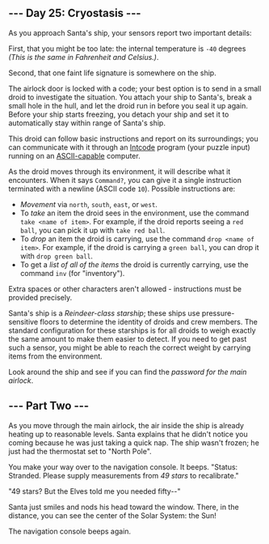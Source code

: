 \--- Day 25: Cryostasis ---
---------------------------

As you approach Santa's ship, your sensors report two important details:

First, that you might be too late: the internal temperature is `-40` degrees _(This is the same in Fahrenheit and Celsius.)_.

Second, that one faint life signature is somewhere on the ship.

The airlock door is locked with a code; your best option is to send in a small droid to investigate the situation. You attach your ship to Santa's, break a small hole in the hull, and let the droid run in before you seal it up again. Before your ship starts freezing, you detach your ship and set it to automatically stay within range of Santa's ship.

This droid can follow basic instructions and report on its surroundings; you can communicate with it through an [Intcode](9) program (your puzzle input) running on an [ASCII-capable](17) computer.

As the droid moves through its environment, it will describe what it encounters. When it says `Command?`, you can give it a single instruction terminated with a newline (ASCII code `10`). Possible instructions are:

*   _Movement_ via `north`, `south`, `east`, or `west`.
*   To _take_ an item the droid sees in the environment, use the command `take <name of item>`. For example, if the droid reports seeing a `red ball`, you can pick it up with `take red ball`.
*   To _drop_ an item the droid is carrying, use the command `drop <name of item>`. For example, if the droid is carrying a `green ball`, you can drop it with `drop green ball`.
*   To get a _list of all of the items_ the droid is currently carrying, use the command `inv` (for "inventory").

Extra spaces or other characters aren't allowed - instructions must be provided precisely.

Santa's ship is a _Reindeer-class starship_; these ships use pressure-sensitive floors to determine the identity of droids and crew members. The standard configuration for these starships is for all droids to weigh exactly the same amount to make them easier to detect. If you need to get past such a sensor, you might be able to reach the correct weight by carrying items from the environment.

Look around the ship and see if you can find the _password for the main airlock_.

\--- Part Two ---
-----------------

As you move through the main airlock, the air inside the ship is already heating up to reasonable levels. Santa explains that he didn't notice you coming because he was just taking a quick nap. The ship wasn't frozen; he just had the thermostat set to "North Pole".

You make your way over to the navigation console. It beeps. "Status: Stranded. Please supply measurements from _49 stars_ to recalibrate."

"49 stars? But the Elves told me you needed fifty--"

Santa just smiles and nods his head toward the window. There, in the distance, you can see the center of the Solar System: the Sun!

The navigation console beeps again.